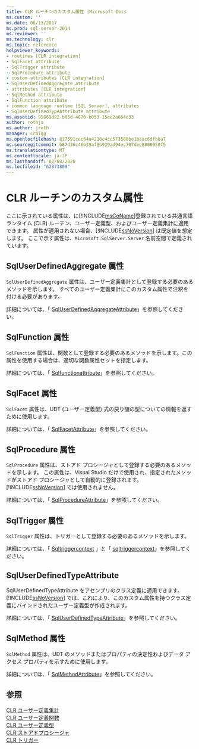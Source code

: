 ```yaml
---
title: CLR ルーチンのカスタム属性 |Microsoft Docs
ms.custom: ''
ms.date: 06/13/2017
ms.prod: sql-server-2014
ms.reviewer: ''
ms.technology: clr
ms.topic: reference
helpviewer_keywords:
- routines [CLR integration]
- SqlFacet attribute
- SqlTrigger attribute
- SqlProcedure attribute
- custom attributes [CLR integration]
- SqlUserDefinedAggregate attribute
- attributes [CLR integration]
- SqlMethod attribute
- SqlFunction attribute
- common language runtime [SQL Server], attributes
- SqlUserDefinedTypeAttribute attribute
ms.assetid: 95069d22-b05d-4670-b053-15ee2a664e33
author: rothja
ms.author: jroth
manager: craigg
ms.openlocfilehash: 817591cec64a4210c4cc573588be1b8ac6dfb8a7
ms.sourcegitcommit: b87d36c46b39af8b929ad94ec707dee8800950f5
ms.translationtype: MT
ms.contentlocale: ja-JP
ms.lasthandoff: 02/08/2020
ms.locfileid: "62873809"
---
```

# <a name="custom-attributes-for-clr-routines"></a>CLR ルーチンのカスタム属性
  ここに示されている属性は、に[!INCLUDE[msCoName](../../../includes/ssnoversion-md.md)]登録されている共通言語ランタイム (CLR) ルーチン、ユーザー定義型、およびユーザー定義集計に適用できます。 属性が適用されない場合、[!INCLUDE[ssNoVersion](../../../includes/ssnoversion-md.md)] は既定値を想定します。 ここで示す属性は、`Microsoft.SqlServer.Server` 名前空間で定義されています。  
  
## <a name="the-sqluserdefinedaggregate-attribute"></a>SqlUserDefinedAggregate 属性  
 
  `SqlUserDefinedAggregate` 属性は、ユーザー定義集計として登録する必要のあるメソッドを示します。 すべてのユーザー定義集計にこのカスタム属性で注釈を付ける必要があります。  
  
 詳細については、「 [SqlUserDefinedAggregateAttribute](https://go.microsoft.com/fwlink/?LinkId=124626)」を参照してください。  
  
## <a name="the-sqlfunction-attribute"></a>SqlFunction 属性  
 
  `SqlFunction` 属性は、関数として登録する必要のあるメソッドを示します。この属性を使用する場合は、適切な関数属性セットを指定します。  
  
 詳細については、「 [Sqlfunctionattribute](https://go.microsoft.com/fwlink/?LinkId=128019)」を参照してください。  
  
## <a name="the-sqlfacet-attribute"></a>SqlFacet 属性  
 
  `SqlFacet` 属性は、UDT (ユーザー定義型) 式の戻り値の型についての情報を返すために使用します。  
  
 詳細については、「 [SqlFacetAttribute](https://go.microsoft.com/fwlink/?LinkId=128020)」を参照してください。  
  
## <a name="the-sqlprocedure-attribute"></a>SqlProcedure 属性  
 
  `SqlProcedure` 属性は、ストアド プロシージャとして登録する必要のあるメソッドを示します。 この属性は、Visual Studio だけで使用され、指定されたメソッドがストアド プロシージャとして自動的に登録されます。[!INCLUDE[ssNoVersion](../../../includes/ssnoversion-md.md)] では使用されません。  
  
 詳細については、「 [SqlProcedureAttribute](https://go.microsoft.com/fwlink/?LinkId=128021)」を参照してください。  
  
## <a name="the-sqltrigger-attribute"></a>SqlTrigger 属性  
 
  `SqlTrigger` 属性は、トリガーとして登録する必要のあるメソッドを示します。  
  
 詳細については、「 [Sqltriggercontext](https://go.microsoft.com/fwlink/?LinkId=128022) 」と「 [sqltriggercontext](https://go.microsoft.com/fwlink/?LinkId=203898)」を参照してください。  
  
## <a name="the-sqluserdefinedtypeattribute"></a>SqlUserDefinedTypeAttribute  
 SqlUserDefinedTypeAttribute をアセンブリのクラス定義に適用できます。 
  [!INCLUDE[ssNoVersion](../../../includes/ssnoversion-md.md)] では、これにより、このカスタム属性を持つクラス定義にバインドされたユーザー定義型が作成されます。  
  
 詳細については、「 [SqlUserDefinedTypeAttribute](https://go.microsoft.com/fwlink/?LinkId=128024)」を参照してください。  
  
## <a name="the-sqlmethod-attribute"></a>SqlMethod 属性  
 
  `SqlMethod` 属性は、UDT のメソッドまたはプロパティの決定性およびデータ アクセス プロパティを示すために使用します。  
  
 詳細については、「 [SqlMethodAttribute](https://go.microsoft.com/fwlink/?LinkId=128025)」を参照してください。  
  
## <a name="see-also"></a>参照  
 [CLR ユーザー定義集計](../../clr-integration-database-objects-user-defined-functions/clr-user-defined-aggregates.md)   
 [CLR ユーザー定義関数](../../clr-integration-database-objects-user-defined-functions/clr-user-defined-functions.md)   
 [CLR ユーザー定義型](../../clr-integration-database-objects-user-defined-types/clr-user-defined-types.md)   
 [CLR ストアドプロシージャ](../../../database-engine/dev-guide/clr-stored-procedures.md)   
 [CLR トリガー](../../../database-engine/dev-guide/clr-triggers.md)  
  
  
